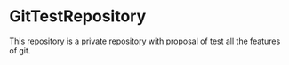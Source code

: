 # GitTestRepository
This repository is a private repository with proposal of test all the features of git.
